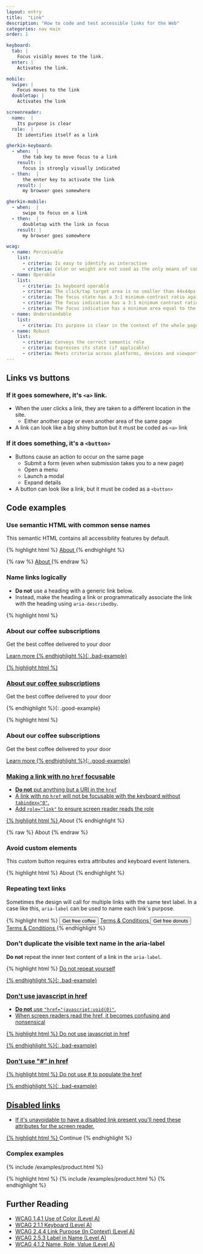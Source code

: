 ```yaml
---
layout: entry
title:  "Link"
description: "How to code and test accessible links for the Web"
categories: nav main
order: 1

keyboard:
  tab: |
    Focus visibly moves to the link.
  enter: |
    Activates the link.

mobile:
  swipe: |
    Focus moves to the link
  doubletap: |
    Activates the link

screenreader:
  name:  |
    Its purpose is clear
  role:  |
    It identifies itself as a link

gherkin-keyboard: 
  - when:  |
      the tab key to move focus to a link
    result: |
      focus is strongly visually indicated
  - then:  |
      the enter key to activate the link
    result: |
      my browser goes somewhere

gherkin-mobile:
  - when:  |
      swipe to focus on a link
  - then:  |
      doubletap with the link in focus
    result: |
      my browser goes somewhere

wcag:
  - name: Perceivable
    list:
      - criteria: Is easy to identify as interactive
      - criteria: Color or weight are not used as the only means of conveying it is a link
  - name: Operable
    list:
      - criteria: Is keyboard operable
      - criteria: The click/tap target area is no smaller than 44x44px
      - criteria: The focus state has a 3:1 minimum contrast ratio against default
      - criteria: The focus indication has a 3:1 minimum contrast ratio against adjacent elements
      - criteria: The focus indication has a minimum area equal to the width of the element and 2px in height
  - name: Understandable
    list:
      - criteria: Its purpose is clear in the context of the whole page
  - name: Robust
    list:
      - criteria: Conveys the correct semantic role
      - criteria: Expresses its state (if applicable)
      - criteria: Meets criteria across platforms, devices and viewports
---
```


## Links vs buttons

### If it goes somewhere, it's `<a>` link.

- When the user clicks a link, they are taken to a different location in the site.
  - Either another page or even another area of the same page
- A link can look like a big shiny button but it must be coded as `<a>` link

### If it does something, it's a `<button>`

- Buttons cause an action to occur on the same page
  - Submit a form (even when submission takes you to a new page)
  - Open a menu
  - Launch a modal
  - Expand details
- A button can look like a link, but it must be coded as a `<button>`

## Code examples

### Use semantic HTML with common sense names

This semantic HTML contains all accessibility features by default. 

{% highlight html %}
<a href="/about/">
  About
</a>
{% endhighlight %}

{% raw %}
<example>
<a href="/about/">
  About
</a>
</example>
{% endraw %}

### Name links logically

- **Do not** use a heading with a generic link below. 
- Instead, make the heading a link or programmatically associate the link with the heading using <code>aria-describedby</code>.

{% highlight html %}
<h3>About our coffee subscriptions</h3>
<p>Get the best coffee delivered to your door</p>
<a href="/about/">
   Learn more
</div>
{% endhighlight %}{: .bad-example}

{% highlight html %}
<h3><a href="/about/">About our coffee subscriptions</a></h3>
<p>Get the best coffee delivered to your door</p>
{% endhighlight %}{: .good-example}

{% highlight html %}
<h3 id="unique-id">About our coffee subscriptions</h3>
<p>Get the best coffee delivered to your door</p>
<a href="/about/" aria-describedby="unique-id">
   Learn more
</div>
{% endhighlight %}{: .good-example}

### Making a link with no `href` focusable

- **Do not** put anything but a URI in the `href`
- A link with no `href` will not be focusable with the keyboard without `tabindex="0"`.
- Add `role="link"` to ensure screen reader reads the role

{% highlight html %}
<a tabindex="0" role="link">
  About
</a>
{% endhighlight %}

{% raw %}
<example>
<a tabindex="0" role="link">
  About
</a>
</example>
{% endraw %}

### Avoid custom elements

This custom button requires extra attributes and keyboard event listeners.

{% highlight html %}
<custom-element role="link" tabindex="0">
  About
</custom-element>
{% endhighlight %}

### Repeating text links

Sometimes the design will call for multiple links with the same text label. In a case like this, `aria-label` can be used to name each link's purpose.

{% highlight html %}
<button>Get free coffee</button>
<a href="/free-coffee-tc/" aria-label="Free coffee terms and conditions">
  Terms &amp; Conditions
</a>
<button>Get free donuts</button>
<a href="/free-donuts-tc/" aria-label="Free donuts terms and conditions">
  Terms &amp; Conditions
</a>
{% endhighlight %}

### Don't duplicate the visible text name in the aria-label

**Do not** repeat the inner text content of a link in the `aria-label`.

{% highlight html %}
<a href="/do-NOT-repeat-yourself/" 
   aria-label="Do NOT repeat yourself">
   Do not repeat yourself
</div>
{% endhighlight %}{: .bad-example}

### Don't use javascript in href

- **Do not** use `"href="javascript:void(0)"`. 
- When screen readers read the href, it becomes confusing and nonsensical 

{% highlight html %}
<a href="javascript:void(0)">
   Do not use javascript in href
</div>
{% endhighlight %}{: .bad-example}

### Don't use "#" in href

{% highlight html %}
<a href="#">
   Do not use # to populate the href
</div>
{% endhighlight %}{: .bad-example}

## Disabled links

- If it's unavoidable to have a disabled link present you'll need these attributes for the screen reader.

{% highlight html %}
<a tabindex="0" role="link" aria-disabled="true">
  Continue
</a>
{% endhighlight %}

### Complex examples

<example>
{% include /examples/product.html %}
</example>

{% highlight html %}
{% include /examples/product.html %}
{% endhighlight %}

## Further Reading
- [WCAG 1.4.1 Use of Color (Level A)](https://www.w3.org/WAI/WCAG22/Understanding/use-of-color)
- [WCAG 2.1.1 Keyboard (Level A)](https://www.w3.org/WAI/WCAG22/Understanding/keyboard)
- [WCAG 2.4.4 Link Purpose (In Context) (Level A)](https://www.w3.org/WAI/WCAG22/Understanding/link-purpose-in-context.html)
- [WCAG 2.5.3 Label in Name (Level A)](https://www.w3.org/WAI/WCAG22/Understanding/label-in-name.html)
- [WCAG 4.1.2 Name, Role, Value (Level A)](https://www.w3.org/WAI/WCAG22/Understanding/name-role-value)

